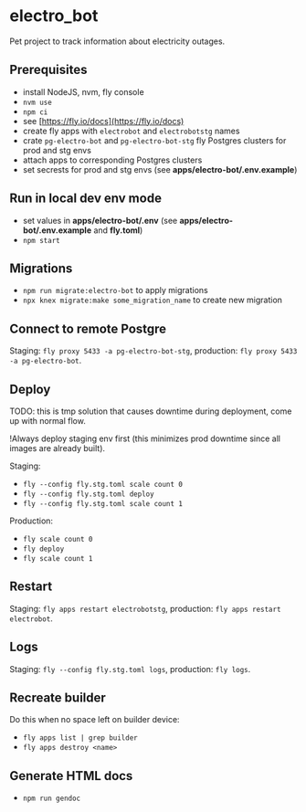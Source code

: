 # electro_bot

Pet project to track information about electricity outages.

## Prerequisites

- install NodeJS, nvm, fly console
- `nvm use`
- `npm ci`
- see [https://fly.io/docs](https://fly.io/docs)
- create fly apps with `electrobot` and `electrobotstg` names
- crate `pg-electro-bot` and `pg-electro-bot-stg` fly Postgres clusters for prod and stg envs
- attach apps to corresponding Postgres clusters
- set secrests for prod and stg envs (see **apps/electro-bot/.env.example**)

## Run in local dev env mode

- set values in **apps/electro-bot/.env** (see **apps/electro-bot/.env.example** and **fly.toml**)
- `npm start`

## Migrations

- `npm run migrate:electro-bot` to apply migrations
- `npx knex migrate:make some_migration_name` to create new migration

## Connect to remote Postgre

Staging: `fly proxy 5433 -a pg-electro-bot-stg`, production: `fly proxy 5433 -a pg-electro-bot`.

## Deploy

TODO: this is tmp solution that causes downtime during deployment, come up with normal flow.

!Always deploy staging env first (this minimizes prod downtime since all images are already built).

Staging:

- `fly --config fly.stg.toml scale count 0`
- `fly --config fly.stg.toml deploy`
- `fly --config fly.stg.toml scale count 1`

Production:

- `fly scale count 0`
- `fly deploy`
- `fly scale count 1`

## Restart

Staging: `fly apps restart electrobotstg`, production: `fly apps restart electrobot`.

## Logs

Staging: `fly --config fly.stg.toml logs`, production: `fly logs`.

## Recreate builder

Do this when no space left on builder device:

- `fly apps list | grep builder`
- `fly apps destroy <name>`

## Generate HTML docs

- `npm run gendoc`
